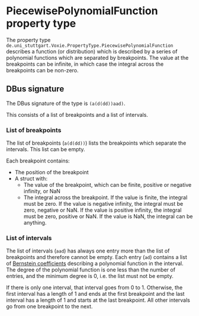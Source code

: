 PiecewisePolynomialFunction property type
=========================================

The property type
`de.uni_stuttgart.Voxie.PropertyType.PiecewisePolynomialFunction` describes a
function (or distribution) which is described by a series of polynomial
functions which are separated by breakpoints. The value at the breakpoints
can be infinite, in which case the integral across the breakpoints can be
non-zero.

DBus signature
--------------

The DBus signature of the type is `(a(d(dd))aad)`.

This consists of a list of breakpoints and a list of intervals.

### List of breakpoints

The list of breakpoints (`a(d(dd))`) lists the breakpoints which separate the
intervals. This list can be empty.

Each breakpoint contains:
- The position of the breakpoint
- A struct with:
  - The value of the breakpoint, which can be finite, positive or negative infinity, or NaN
  - The integral across the breakpoint. If the value is finite, the integral must be zero. If the value is negative infinity, the integral must be zero, negative or NaN. If the value is positive infinity, the integral must be zero, positive or NaN. If the value is NaN, the integral can be anything.

### List of intervals

The list of intervals (`aad`) has always one entry more than the list of
breakpoints and therefore cannot be empty. Each entry (`ad`) contains a list of
[Bernstein coefficients][Bernstein] describing a polynomial function in the
interval. The degree of the polynomial function is one less than the number of
entries, and the minimum degree is 0, i.e. the list must not be empty.

If there is only one interval, that interval goes from 0 to 1. Otherwise,
the first interval has a length of 1 and ends at the first breakpoint and the
last interval has a length of 1 and starts at the last breakpoint. All other
intervals go from one breakpoint to the next.

[Bernstein]: https://en.wikipedia.org/wiki/Bernstein_polynomial
